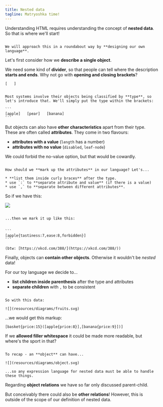 ```yaml
---
title: Nested data
tagline: Matryoshka time!
---
```


Understanding HTML requires understanding the concept of **nested data**. So that is where we'll start!

~~~

We will approach this in a roundabout way by **designing our own language**. 

~~~

Let's first consider how we **describe a single object**.

We need some kind of **divider**, so that people can tell where the description **starts and ends**. Why not go with **opening and closing brackets**?

```
[   ]
```

~~~

Most systems involve their objects being classified by **type**, so let's introduce that. We'll simply put the type within the brackets:

```
[apple]   [pear]   [banana]
```

~~~

But objects can also have **other characteristics** apart from their type. These are often called **attributes**. They come in two flavours:

* **attributes with a value** (`length` has a number)
* **attributes with no value** (`disabled`, `leaf-node`)

We could forbid the no-value option, but that would be cowardly.

~~~

How should we **mark up the attributes** in our language? Let's...

* **list them inside curly braces** after the type.
* use `:` to **separate attribute and value** (if there is a value)
* use `,` to **separate between different attributes**.

~~~

So if we have this:

![](resources/diagrams/apple.svg)

~~~

...then we mark it up like this:


```
[apple{tastiness:7,ease:8,forbidden}]
```

(btw: [https://xkcd.com/388/](https://xkcd.com/388/))

~~~

Finally, objects can **contain other objects**. Otherwise it wouldn't be *nested* data!

For our toy language we decide to...

* **list children inside parenthesis** after the type and attributes
* **separate children** with `,` to be consistent

~~~

So with this data:

![](resources/diagrams/fruits.svg)

~~~

...we would get this markup:

```
[basket{price:15}([apple{price:8}],[banana{price:9}])]
```

If we **allowed filler whitespace** it could be made more readable, but where's the sport in that?

~~~

To recap - an **object** can have...

![](resources/diagrams/object.svg)

...so any expression language for nested data must be able to handle these things.

~~~

Regarding **object relations** we have so far only discussed parent-child.

But conceivably there could also be **other relations**! However, this is outside of the scope of our definition of nested data.
